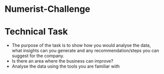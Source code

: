 # Numerist-Challenge

# Technical Task
- The purpose of the task is to show how you would analyse the data, what insights can you generate and any recommendation/steps you can suggest for the company.
- Is there an area where the business can improve?
- Analyse the data using the tools you are familiar with
